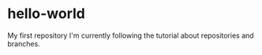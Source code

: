 # hello-world
My first repository
I'm currently following the tutorial about repositories and branches. 
